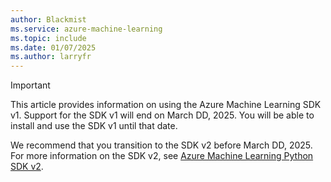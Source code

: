```yaml
---
author: Blackmist
ms.service: azure-machine-learning
ms.topic: include
ms.date: 01/07/2025
ms.author: larryfr
---
```


> [!IMPORTANT]
> This article provides information on using the Azure Machine Learning SDK v1. Support for the SDK v1 will end on March DD, 2025. You will be able to install and use the SDK v1 until that date.
>
> We recommend that you transition to the SDK v2 before March DD, 2025. For more information on the SDK v2, see [Azure Machine Learning Python SDK v2](/python/api/overview/azure/ai-ml-readme).